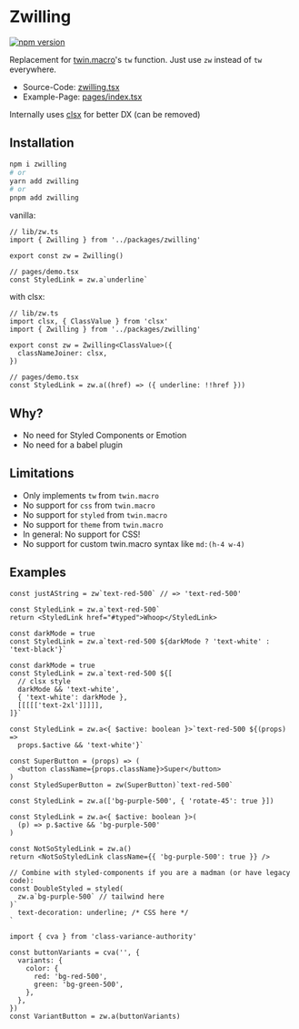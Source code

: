 # Zwilling

[![npm version](https://badge.fury.io/js/zwilling.svg)](https://badge.fury.io/js/zwilling)

Replacement for [twin.macro](https://github.com/ben-rogerson/twin.macro)'s `tw` function.
Just use `zw` instead of `tw` everywhere.

- Source-Code: [zwilling.tsx](/src/lib/zwilling.tsx)
- Example-Page: [pages/index.tsx](/src/pages/index.tsx)

Internally uses [clsx](https://www.npmjs.com/package/clsx) for better DX (can be removed)

## Installation

```bash
npm i zwilling
# or
yarn add zwilling
# or
pnpm add zwilling
```

vanilla:

```tsx
// lib/zw.ts
import { Zwilling } from '../packages/zwilling'

export const zw = Zwilling()

// pages/demo.tsx
const StyledLink = zw.a`underline`
```

with clsx:

```tsx
// lib/zw.ts
import clsx, { ClassValue } from 'clsx'
import { Zwilling } from '../packages/zwilling'

export const zw = Zwilling<ClassValue>({
  classNameJoiner: clsx,
})

// pages/demo.tsx
const StyledLink = zw.a((href) => ({ underline: !!href }))
```

## Why?

- No need for Styled Components or Emotion
- No need for a babel plugin

## Limitations

- Only implements `tw` from `twin.macro`
- No support for `css` from `twin.macro`
- No support for `styled` from `twin.macro`
- No support for `theme` from `twin.macro`
- In general: No support for CSS!
- No support for custom twin.macro syntax like `md:(h-4 w-4)`

## Examples

```tsx
const justAString = zw`text-red-500` // => 'text-red-500'
```

```tsx
const StyledLink = zw.a`text-red-500`
return <StyledLink href="#typed">Whoop</StyledLink>
```

```tsx
const darkMode = true
const StyledLink = zw.a`text-red-500 ${darkMode ? 'text-white' : 'text-black'}`
```

```tsx
const darkMode = true
const StyledLink = zw.a`text-red-500 ${[
  // clsx style
  darkMode && 'text-white',
  { 'text-white': darkMode },
  [[[[['text-2xl']]]]],
]}`
```

```tsx
const StyledLink = zw.a<{ $active: boolean }>`text-red-500 ${(props) =>
  props.$active && 'text-white'}`
```

```tsx
const SuperButton = (props) => (
  <button className={props.className}>Super</button>
)
const StyledSuperButton = zw(SuperButton)`text-red-500`
```

```tsx
const StyledLink = zw.a(['bg-purple-500', { 'rotate-45': true }])
```

```tsx
const StyledLink = zw.a<{ $active: boolean }>(
  (p) => p.$active && 'bg-purple-500'
)
```

```tsx
const NotSoStyledLink = zw.a()
return <NotSoStyledLink className={{ 'bg-purple-500': true }} />
```

```tsx
// Combine with styled-components if you are a madman (or have legacy code):
const DoubleStyled = styled(
  zw.a`bg-purple-500` // tailwind here
)`
  text-decoration: underline; /* CSS here */
`
```

```tsx
import { cva } from 'class-variance-authority'

const buttonVariants = cva('', {
  variants: {
    color: {
      red: 'bg-red-500',
      green: 'bg-green-500',
    },
  },
})
const VariantButton = zw.a(buttonVariants)
```
